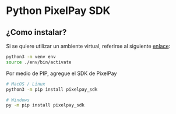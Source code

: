 # Python PixelPay SDK

## ¿Como instalar?
Si se quiere utilizar un ambiente virtual, referirse al siguiente [enlace](https://packaging.python.org/en/latest/guides/installing-using-pip-and-virtual-environments/#creating-a-virtual-environment):
```bash
python3 -m venv env
source ./env/bin/activate
```

Por medio de PIP, agregue el SDK de PixelPay
``` bash
# MacOS / Linux
python3 -m pip install pixelpay_sdk

# Windows
py -m pip install pixelpay_sdk
```
